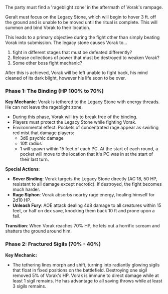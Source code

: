 The party must find a 'rageblight zone' in the aftermath of Vorak's rampage.

Geralt must focus on the Legacy Stone, which will begin to hover 3 ft. off the ground and is unable to be moved until the ritual is complete. This will summon and bind Vorak to their location.

This leads to a primary objective during the fight other than simply beating Vorak into submission. The legacy stone causes Vorak to...
1. fight in different stages that must be defeated differently?
2. Release collections of power that must be destroyed to weaken Vorak?
3. Some other boss fight mechanic?

After this is achieved, Vorak will be left unable to fight back, his mind cleaned of its dark blight, however his life soon to be over.

### Phase 1: The Binding (HP 100% to 70%)

**Key Mechanic**: Vorak is tethered to the Legacy Stone with energy threads. He can not leave the rageblight zone.

- During this phase, Vorak will try to break free of the binding.
- Players must protect the Legacy Stone while fighting Vorak.
- Environmental effect: Pockets of concentrated rage appear as swirling red mist that damage players:
	- 3d6 psychic damage
	- 10ft radius
	- 1 will spawn within 15 feet of each PC. At the start of each round, a pocket will move to the location that it's PC was in at the start of their last turn.

**Special Actions**:

- **Sever Binding**: Vorak targets the Legacy Stone directly (AC 18, 50 HP, resistant to all damage except necrotic). If destroyed, the fight becomes much harder.
- **Rage Siphon**: Vorak absorbs nearby rage energy, healing himself for 2d10 HP.
- **Unleash Fury**: AOE attack dealing 4d8 damage to all creatures within 15 feet, or half on dex save, knocking them back 10 ft and prone upon a fail.

**Transition**: When Vorak reaches 70% HP, he lets out a horrific scream and shatters the ground around him.

### Phase 2: Fractured Sigils (70% - 40%)
**Key Mechanic:**
- The tethering lines morph and shift, turning into radiantly glowing sigils that float in fixed positions on the battlefield. Destroying one sigil removed 5% of Vorak's HP. Vorak is immune to direct damage while at least 1 sigil remains. He has advantage to all saving throws while at least 3 sigils remains.